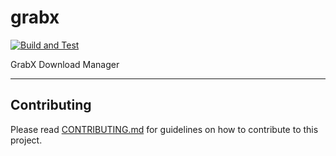 # grabx

[![Build and Test](https://github.com/ItzEnigma/grabx/actions/workflows/build-test.yml/badge.svg?branch=master)](https://github.com/ItzEnigma/grabx/actions/workflows/build-test.yml)

GrabX Download Manager

---

## Contributing

Please read [CONTRIBUTING.md](./contributing/CONTRIBUTING.md) for guidelines on how to contribute to this project.
